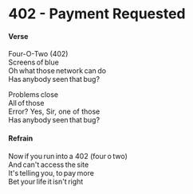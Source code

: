 ﻿# 402 - Payment Requested

#### Verse

Four-O-Two (402)  
Screens of blue  
Oh what those network can do  
Has anybody seen that bug?  

Problems close  
All of those  
Error? Yes, Sir, one of those  
Has anybody seen that bug?

#### Refrain

Now if you run into a 402 (four o two)  
And can't access the site  
It's telling you, to pay more  
Bet your life it isn't right  
